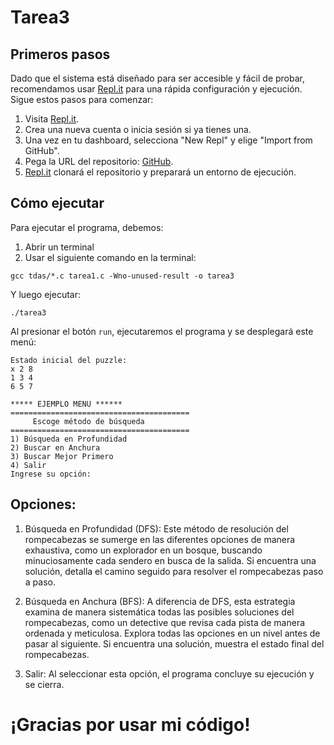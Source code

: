 # Tarea3
## Primeros pasos
Dado que el sistema está diseñado para ser accesible y fácil de probar, recomendamos usar [Repl.it](http://repl.it/) para una rápida configuración y ejecución. Sigue estos pasos para comenzar:

1. Visita [Repl.it](https://repl.it/).
2. Crea una nueva cuenta o inicia sesión si ya tienes una.
3. Una vez en tu dashboard, selecciona "New Repl" y elige "Import from GitHub".
4. Pega la URL del repositorio: [GitHub](https://github.com/Pupitah/Tarea2).
5. [Repl.it](http://repl.it/) clonará el repositorio y preparará un entorno de ejecución.
   
## Cómo ejecutar
Para ejecutar el programa, debemos:
1. Abrir un terminal
2. Usar el siguiente comando en la terminal:
````
gcc tdas/*.c tarea1.c -Wno-unused-result -o tarea3
````

Y luego ejecutar:
````
./tarea3
````
Al presionar el botón ``run``, ejecutaremos el programa y se desplegará este menú:

````
Estado inicial del puzzle:
x 2 8 
1 3 4 
6 5 7 

***** EJEMPLO MENU ******
========================================
     Escoge método de búsqueda
========================================
1) Búsqueda en Profundidad
2) Buscar en Anchura
3) Buscar Mejor Primero
4) Salir
Ingrese su opción:
````

## Opciones:
1. Búsqueda en Profundidad (DFS): Este método de resolución del rompecabezas se sumerge en las diferentes opciones de manera exhaustiva, como un explorador en un bosque, buscando minuciosamente cada sendero en busca de la salida. Si encuentra una solución, detalla el camino seguido para resolver el rompecabezas paso a paso.

2. Búsqueda en Anchura (BFS): A diferencia de DFS, esta estrategia examina de manera sistemática todas las posibles soluciones del rompecabezas, como un detective que revisa cada pista de manera ordenada y meticulosa. Explora todas las opciones en un nivel antes de pasar al siguiente. Si encuentra una solución, muestra el estado final del rompecabezas.

3. Salir: Al seleccionar esta opción, el programa concluye su ejecución y se cierra.

# ¡Gracias por usar mi código!
